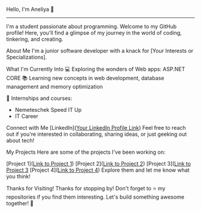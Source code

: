 Hello, I'm Aneliya 👋
<hr>

I'm a student passionate about programming. Welcome to my GitHub profile! Here, you'll find a glimpse of my journey in the world of coding, tinkering, and creating.

About Me
I'm a junior software developer with a knack for [Your Interests or Specializations]. 

What I'm Currently Into
💻 Exploring the wonders of Web apps: ASP.NET CORE
📚 Learning new concepts in web development, database management and memory optimization

🚀 Internships and courses:
- Nemeteschek Speed IT Up
- IT Career

Connect with Me
[LinkedIn]([Your LinkedIn Profile Link](https://www.linkedin.com/in/aneliya-lyavova/))
Feel free to reach out if you're interested in collaborating, sharing ideas, or just geeking out about tech!

My Projects
Here are some of the projects I've been working on:

[Project 1]([Link to Project 1](https://github.com/TeamTravellers/YourPlace))
[Project 2]([Link to Project 2](https://github.com/Reservation-Manager))
[Project 3]([Link to Project 3](https://github.com/Aneliya05/CV.Creator)
[Project 4]([Link to Project 4](https://github.com/Aneliya05/CashRegister))
Explore them and let me know what you think!

Thanks for Visiting!
Thanks for stopping by! Don't forget to ⭐️ my repositories if you find them interesting. Let's build something awesome together! 🚀





